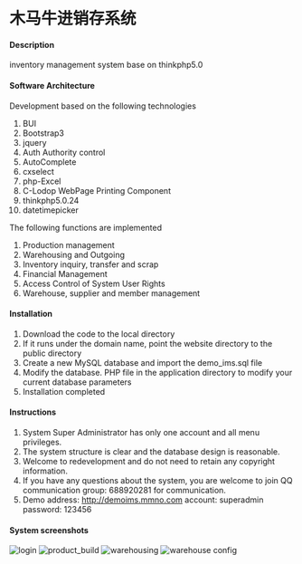 # 木马牛进销存系统

#### Description
inventory management system base on thinkphp5.0

#### Software Architecture

Development based on the following technologies

1. BUI
2. Bootstrap3
3. jquery
4. Auth Authority control
5. AutoComplete
6. cxselect
7. php-Excel
8. C-Lodop WebPage Printing Component
9. thinkphp5.0.24
10. datetimepicker

The following functions are implemented

1. Production management
2. Warehousing and Outgoing
3. Inventory inquiry, transfer and scrap
4. Financial Management
5. Access Control of System User Rights
6. Warehouse, supplier and member management


#### Installation

1. Download the code to the local directory
2. If it runs under the domain name, point the website directory to the public directory
3. Create a new MySQL database and import the demo_ims.sql file
4. Modify the database. PHP file in the application directory to modify your current database parameters
5. Installation completed

#### Instructions

1. System Super Administrator has only one account and all menu privileges.
2. The system structure is clear and the database design is reasonable.
3. Welcome to redevelopment and do not need to retain any copyright information.
4. If you have any questions about the system, you are welcome to join QQ communication group: 688920281 for communication.
5. Demo address: http://demoims.mmno.com account: superadmin password: 123456

#### System screenshots

![login](https://images.gitee.com/uploads/images/2019/0528/122631_a08f6fd5_593571.png "login.png")
![product_build](https://images.gitee.com/uploads/images/2019/0528/122656_8a1a46ec_593571.png "product_build.png")
![warehousing](https://images.gitee.com/uploads/images/2019/0528/122704_156f6554_593571.png "sales.png")
![warehouse config](https://images.gitee.com/uploads/images/2019/0528/122711_e9f82619_593571.png "warehouse.png")